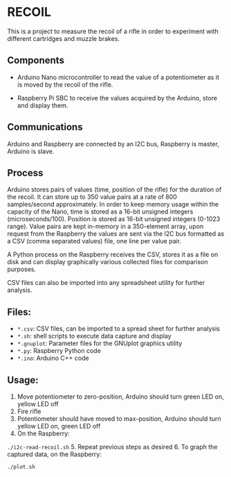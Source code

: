 # RECOIL
This is a project to measure the recoil of a rifle in order to experiment with different cartridges and
muzzle brakes.

## Components

- Arduino Nano microcontroller to read the value of a potentiometer as it is moved by the recoil of the rifle.

- Raspberry Pi SBC to receive the values acquired by the Arduino, store and display them.

## Communications
Arduino and Raspberry are connected by an I2C bus, Raspberry is master, Arduino is slave.

## Process
Arduino stores pairs of values (time, position of the rifle) for the duration of the recoil. It can store up to 
350 value pairs at a rate of 800 samples/second approximately. 
In order to keep memory usage within the capacity of the Nano, time is stored as a 16-bit unsigned integers 
(microseconds/100). Position is stored as 16-bit unsigned integers (0-1023 range).
Value pairs are kept in-memory in a 350-element array, upon request from the Raspberry the values are sent 
via the I2C bus formatted as a CSV (comma separated values) file, one line per value pair.

A Python process on the Raspberry receives the CSV, stores it as a file on disk and can display graphically 
various collected files for comparison purposes.

CSV files can also be imported into any spreadsheet utility for further analysis.

## Files:

- `*.csv`: CSV files, can be imported to a spread sheet for further analysis
- `*.sh`: shell scripts to execute data capture and display
- `*.gnuplot`: Parameter files for the GNUplot graphics utility
- `*.py`: Raspberry Python code
- `*.ino`: Arduino C++ code

## Usage:
1. Move potentiometer to zero-position, Arduino should turn green LED on, yellow LED off
2. Fire rifle
3. Potentiometer should have moved to max-position, Arduino should turn yellow LED on, green LED off
4. On the Raspberry:

`
   ./i2c-read-recoil.sh
`
5. Repeat previous steps as desired
6. To graph the captured data, on the Raspberry:

`
  ./plot.sh
`

